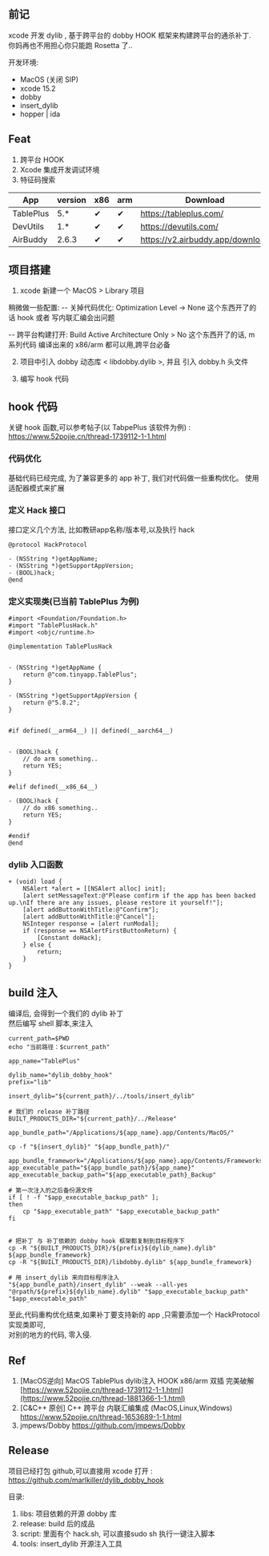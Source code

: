 ## 前记

xcode 开发 dylib , 基于跨平台的 dobby HOOK 框架来构建跨平台的通杀补丁.  
你妈再也不用担心你只能跑 Rosetta 了..

开发环境:

- MacOS (关闭 SIP)
- xcode 15.2
- dobby
- insert_dylib
- hopper | ida



## Feat

1. 跨平台 HOOK
2. Xcode 集成开发调试环境
3. 特征码搜索

| App       | version | x86 | arm | Download                         |
|-----------|---------|-----|-----|----------------------------------|
| TablePlus | 5.*     | ✔   | ✔   | https://tableplus.com/           |
| DevUtils  | 1.*     | ✔   | ✔   | https://devutils.com/            |
| AirBuddy  | 2.6.3   | ✔   | ✔   | https://v2.airbuddy.app/download |

## 项目搭建

1. xcode 新建一个 MacOS > Library 项目

稍微做一些配置:
-- 关掉代码优化: Optimization Level -> None
这个东西开了的话 hook 或者 写内联汇编会出问题

-- 跨平台构建打开: Build Active Architecture Only > No
这个东西开了的话, m系列代码 编译出来的 x86/arm 都可以用,跨平台必备

2. 项目中引入 dobby 动态库 < libdobby.dylib >, 并且 引入 dobby.h 头文件

3. 编写 hook 代码

## hook 代码

关键 hook 函数,可以参考帖子(以 TabpePlus 该软件为例) :
[https://www.52pojie.cn/thread-1739112-1-1.html  
](https://www.52pojie.cn/thread-1881366-1-1.html)

### 代码优化

基础代码已经完成, 为了兼容更多的 app 补丁, 我们对代码做一些重构优化。
使用适配器模式来扩展

### 定义 Hack 接口

接口定义几个方法, 比如教研app名称/版本号,以及执行 hack

```
@protocol HackProtocol

- (NSString *)getAppName;
- (NSString *)getSupportAppVersion;
- (BOOL)hack;
@end
```

### 定义实现类(已当前 TablePlus 为例)

```
#import <Foundation/Foundation.h>
#import "TablePlusHack.h"
#import <objc/runtime.h>

@implementation TablePlusHack


- (NSString *)getAppName {
    return @"com.tinyapp.TablePlus";
}

- (NSString *)getSupportAppVersion {    
    return @"5.8.2";
}


#if defined(__arm64__) || defined(__aarch64__)


- (BOOL)hack {
    // do arm something..
    return YES;
}
    
#elif defined(__x86_64__)

- (BOOL)hack {
    // do x86 something..
    return YES;
}

#endif
@end
```

### dylib 入口函数

```
+ (void) load {
    NSAlert *alert = [[NSAlert alloc] init];
    [alert setMessageText:@"Please confirm if the app has been backed up.\nIf there are any issues, please restore it yourself!"];
    [alert addButtonWithTitle:@"Confirm"];
    [alert addButtonWithTitle:@"Cancel"];
    NSInteger response = [alert runModal];
    if (response == NSAlertFirstButtonReturn) {
        [Constant doHack];
    } else {
        return;
    }
}
```

## build 注入

编译后, 会得到一个我们的 dylib 补丁  
然后编写 shell 脚本,来注入

```shell
current_path=$PWD
echo "当前路径：$current_path"

app_name="TablePlus"

dylib_name="dylib_dobby_hook"
prefix="lib"

insert_dylib="${current_path}/../tools/insert_dylib"

# 我们的 release 补丁路径
BUILT_PRODUCTS_DIR="${current_path}/../Release"

app_bundle_path="/Applications/${app_name}.app/Contents/MacOS/"

cp -f "${insert_dylib}" "${app_bundle_path}/"   

app_bundle_framework="/Applications/${app_name}.app/Contents/Frameworks"
app_executable_path="${app_bundle_path}/${app_name}"
app_executable_backup_path="${app_executable_path}_Backup"

# 第一次注入的之后备份源文件
if [ ! -f "$app_executable_backup_path" ]; 
then
    cp "$app_executable_path" "$app_executable_backup_path"
fi


# 把补丁 与 补丁依赖的 dobby hook 框架都复制到目标程序下
cp -R "${BUILT_PRODUCTS_DIR}/${prefix}${dylib_name}.dylib" ${app_bundle_framework}
cp -R "${BUILT_PRODUCTS_DIR}/libdobby.dylib" ${app_bundle_framework}

# 用 insert_dylib 来向目标程序注入
"${app_bundle_path}/insert_dylib" --weak --all-yes "@rpath/${prefix}${dylib_name}.dylib" "$app_executable_backup_path" "$app_executable_path"

```

至此,代码重构优化结束,如果补丁要支持新的 app ,只需要添加一个 HackProtocol 实现类即可,  
对别的地方的代码, 零入侵.

## Ref

1. [MacOS逆向] MacOS TablePlus dylib注入 HOOK x86/arm 双插
   完美破解 [https://www.52pojie.cn/thread-1739112-1-1.html](https://www.52pojie.cn/thread-1881366-1-1.html)
2. [C&C++ 原创] C++ 跨平台 内联汇编集成 (MacOS,Linux,Windows) https://www.52pojie.cn/thread-1653689-1-1.html
3. jmpews/Dobby https://github.com/jmpews/Dobby

## Release

项目已经打包 github,可以直接用 xcode 打开 :
https://github.com/marlkiller/dylib_dobby_hook

目录:

1. libs:  项目依赖的开源 dobby 库
2. release:  build 后的成品
3. script:  里面有个 hack.sh, 可以直接sudo sh 执行一键注入脚本
4. tools: insert_dylib 开源注入工具




